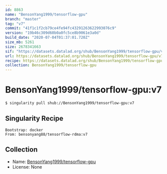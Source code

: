 ```yaml
---
id: 8863
name: "BensonYang1999/tensorflow-gpu"
branch: "master"
tag: "v7"
commit: "41f1c1f2cb79ce4fe94fc43291263622993076c9"
version: "19b46c309d60b0a0fc5ce8b9061e3a0d"
build_date: "2020-07-04T01:37:01.720Z"
size_mb: 5261
size: 2678341663
sif: "https://datasets.datalad.org/shub/BensonYang1999/tensorflow-gpu/v7/2020-07-04-41f1c1f2-19b46c30/19b46c309d60b0a0fc5ce8b9061e3a0d.simg"
url: https://datasets.datalad.org/shub/BensonYang1999/tensorflow-gpu/v7/2020-07-04-41f1c1f2-19b46c30/
recipe: https://datasets.datalad.org/shub/BensonYang1999/tensorflow-gpu/v7/2020-07-04-41f1c1f2-19b46c30/Singularity
collection: BensonYang1999/tensorflow-gpu
---
```


# BensonYang1999/tensorflow-gpu:v7

```bash
$ singularity pull shub://BensonYang1999/tensorflow-gpu:v7
```

## Singularity Recipe

```singularity
Bootstrap: docker
From: bensonyang88/tensorflow-rdma:v7
```

## Collection

 - Name: [BensonYang1999/tensorflow-gpu](https://github.com/BensonYang1999/tensorflow-gpu)
 - License: None

